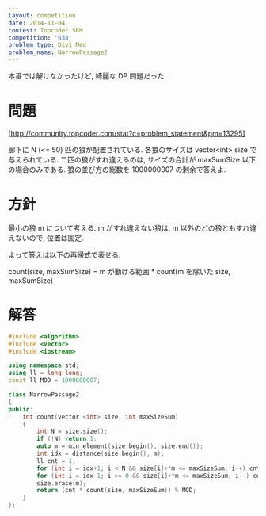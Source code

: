 ```yaml
---
layout: competition
date: 2014-11-04
contest: Topcoder SRM
competition: '638'
problem_type: Div1 Med
problem_name: NarrowPassage2
---
```


本番では解けなかったけど, 綺麗な DP 問題だった.

# 問題

[http://community.topcoder.com/stat?c=problem_statement&pm=13295]

廊下に N (<= 50) 匹の狼が配置されている. 各狼のサイズは vector<int\> size で与えられている. 二匹の狼がすれ違えるのは, サイズの合計が maxSumSize 以下の場合のみである. 狼の並び方の総数を 1000000007 の剰余で答えよ.

# 方針

最小の狼 m について考える. m がすれ違えない狼は, m 以外のどの狼ともすれ違えないので, 位置は固定.

よって答えは以下の再帰式で表せる.

count(size, maxSumSize) = m が動ける範囲 * count(m を除いた size, maxSumSize)

# 解答
```cpp
#include <algorithm>
#include <vector>
#include <iostream>

using namespace std;
using ll = long long;
const ll MOD = 1000000007;

class NarrowPassage2
{
public:
    int count(vector <int> size, int maxSizeSum)
    {
        int N = size.size();
        if (!N) return 1;
        auto m = min_element(size.begin(), size.end());
        int idx = distance(size.begin(), m);
        ll cnt = 1;
        for (int i = idx+1; i < N && size[i]+*m <= maxSizeSum; i++) cnt++;
        for (int i = idx-1; i >= 0 && size[i]+*m <= maxSizeSum; i--) cnt++;
        size.erase(m);
        return (cnt * count(size, maxSizeSum)) % MOD;
    }
};
```

